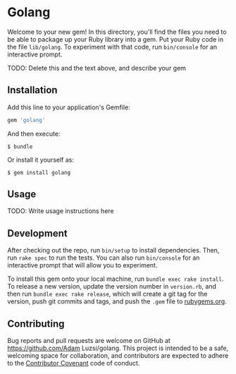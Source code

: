 # Golang

Welcome to your new gem! In this directory, you'll find the files you need to be able to package up your Ruby library into a gem. Put your Ruby code in the file `lib/golang`. To experiment with that code, run `bin/console` for an interactive prompt.

TODO: Delete this and the text above, and describe your gem

## Installation

Add this line to your application's Gemfile:

```ruby
gem 'golang'
```

And then execute:

    $ bundle

Or install it yourself as:

    $ gem install golang

## Usage

TODO: Write usage instructions here

## Development

After checking out the repo, run `bin/setup` to install dependencies. Then, run `rake spec` to run the tests. You can also run `bin/console` for an interactive prompt that will allow you to experiment.

To install this gem onto your local machine, run `bundle exec rake install`. To release a new version, update the version number in `version.rb`, and then run `bundle exec rake release`, which will create a git tag for the version, push git commits and tags, and push the `.gem` file to [rubygems.org](https://rubygems.org).

## Contributing

Bug reports and pull requests are welcome on GitHub at https://github.com/Adam Luzsi/golang. This project is intended to be a safe, welcoming space for collaboration, and contributors are expected to adhere to the [Contributor Covenant](http://contributor-covenant.org) code of conduct.

